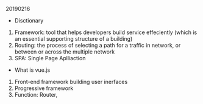 20190216

- Disctionary

1. Framework: tool that helps developers build service effeciently (which is an essential supporting structure of a building)
2. Routing: the process of selecting a path for a traffic in network, or between or across the multiple network
3. SPA: Single Page Aplliaction

- What is vue.js

1. Front-end framework building user inerfaces
2. Progressive framework
3. Function: Router, 